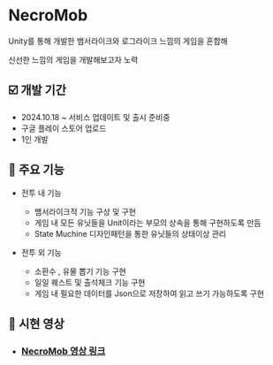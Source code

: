 # NecroMob

Unity를 통해 개발한 뱀서라이크와 로그라이크 느낌의 게임을 혼합해 

신선한 느낌의 게임을 개발해보고자 노력

## ☑️ 개발 기간
 - 2024.10.18 ~ 서비스 업데이트 및 출시 준비중
 - 구글 플레이 스토어 업로드
 - 1인 개발

## 📌 주요 기능
 * 전투 내 기능
    
    * 뱀서라이크적 기능 구상 및 구현
    * 게임 내 모든 유닛들을 Unit이라는 부모의 상속을 통해 구현하도록 만듬
    * State Muchine 디자인패턴을 통한 유닛들의 상태이상 관리

 * 전투 외 기능
  
    * 소환수 , 유물 뽑기 기능 구현
    * 일일 퀘스트 및 출석체크 기능 구현
    * 게임 내 필요한 데이터를 Json으로 저장하여 읽고 쓰기 가능하도록 구현

## 🎥 시현 영상
 *  ### [NecroMob 영상 링크](https://www.youtube.com/watch?v=GQxbPT4oCwE)
